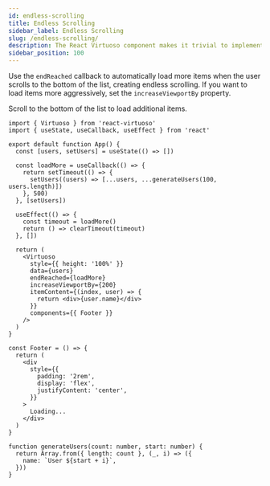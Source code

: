 ```yaml
---
id: endless-scrolling
title: Endless Scrolling
sidebar_label: Endless Scrolling
slug: /endless-scrolling/
description: The React Virtuoso component makes it trivial to implement infinite scrolling lists in both directions with variably sized items.
sidebar_position: 100
---
```


Use the `endReached` callback to automatically load more items when the user scrolls to the bottom of the list, creating endless scrolling.
If you want to load items more aggressively, set the `increaseViewportBy` property.

Scroll to the bottom of the list to load additional items.

```tsx live
import { Virtuoso } from 'react-virtuoso'
import { useState, useCallback, useEffect } from 'react'

export default function App() {
  const [users, setUsers] = useState(() => [])

  const loadMore = useCallback(() => {
    return setTimeout(() => {
      setUsers((users) => [...users, ...generateUsers(100, users.length)])
    }, 500)
  }, [setUsers])

  useEffect(() => {
    const timeout = loadMore()
    return () => clearTimeout(timeout)
  }, [])

  return (
    <Virtuoso
      style={{ height: '100%' }}
      data={users}
      endReached={loadMore}
      increaseViewportBy={200}
      itemContent={(index, user) => {
        return <div>{user.name}</div>
      }}
      components={{ Footer }}
    />
  )
}

const Footer = () => {
  return (
    <div
      style={{
        padding: '2rem',
        display: 'flex',
        justifyContent: 'center',
      }}
    >
      Loading...
    </div>
  )
}

function generateUsers(count: number, start: number) {
  return Array.from({ length: count }, (_, i) => ({
    name: `User ${start + i}`,
  }))
}



```
